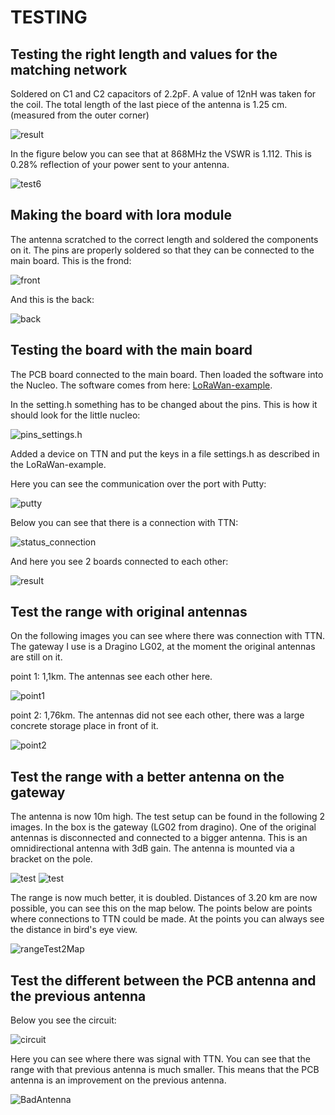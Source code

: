 # TESTING

## Testing the right length and values for the matching network

Soldered on C1 and C2 capacitors of 2.2pF. A value of 12nH was taken for the coil.
The total length of the last piece of the antenna is 1.25 cm. (measured from the outer corner)

![result](./img/board_result.jpeg)

In the figure below you can see that at 868MHz the VSWR is 1.112. This is 0.28% reflection of your power sent to your antenna.

![test6](./img/test6.png)

## Making the board with lora module

The antenna scratched to the correct length and soldered the components on it.
The pins are properly soldered so that they can be connected to the main board.
This is the frond:

![front](./img/board_with_lora-module.jpeg)

And this is the back:

![back](./img/board_with_lora-module_back.jpeg)

## Testing the board with the main board

The PCB board connected to the main board. Then loaded the software into the Nucleo. The software comes from here: [LoRaWan-example](https://github.com/vives-projectwerk-2-2020/LoRaWAN-example).

In the setting.h something has to be changed about the pins. This is how it should look for the little nucleo:

![pins_settings.h](./img/pins.png)

Added a device on TTN and put the keys in a file settings.h as described in the LoRaWan-example.

Here you can see the communication over the port with Putty:

![putty](./img/putty.png)

Below you can see that there is a connection with TTN:

![status_connection](./img/connection.png)

And here you see 2 boards connected to each other:

![result](./img/board_result2.jpeg)

## Test the range with original antennas

On the following images you can see where there was connection with TTN. The gateway I use is a Dragino LG02, at the moment the original antennas are still on it.

point 1: 1,1km. The antennas see each other here.

![point1](./img/punt1.png)

point 2: 1,76km. The antennas did not see each other, there was a large concrete storage place in front of it.

![point2](./img/punt2.png)

## Test the range with a better antenna on the gateway

The antenna is now 10m high. The test setup can be found in the following 2 images.
In the box is the gateway (LG02 from dragino). One of the original antennas is disconnected and connected to a bigger antenna. This is an omnidirectional antenna with 3dB gain.
The antenna is mounted via a bracket on the pole.

![test](./img/test_opstelling.jpg)
![test](./img/opstelling.jpeg)

The range is now much better, it is doubled. Distances of 3.20 km are now possible, you can see this on the map below.
The points below are points where connections to TTN could be made. At the points you can always see the distance in bird's eye view.

![rangeTest2Map](./img/rangeTest2.png)

## Test the different between the PCB antenna and the previous antenna

Below you see the circuit:

![circuit](./img/circuit.jpeg)

Here you can see where there was signal with TTN. You can see that the range with that previous antenna is much smaller.
This means that the PCB antenna is an improvement on the previous antenna.

![BadAntenna](./img/rangeTestBadAntenna.png)
